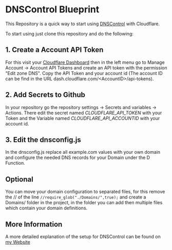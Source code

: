 # DNSControl Blueprint

This Repository is a quick way to start using [DNSControl](https://docs.dnscontrol.org/) with Cloudflare.

To start using just clone this repository and do the following:

## 1. Create a Account API Token

For this visit your [Cloudflare Dashboard](https://dash.cloudflare.com/) then in the left menu go to Manage Account -> Account API Tokens and create an API token with the permission "Edit zone DNS".
Copy the API Token and your account id (The account ID can be find in the URL dash.cloudflare.com/\<AccountID>/api-tokens).

## 2. Add Secrets to Github

In your repository go the repository settings -> Secrets and variables -> Actions.
There edit the secret named _CLOUDFLARE_API_TOKEN_ with your Token and the Variable named _CLOUDFLARE_API_ACCOUNTID_ with your account id.

## 3. Edit the dnsconfig.js

In the dnsconfig.js replace all example.com values with your own domain and configure the needed DNS records for your Domain under the D Function.

## Optional

You can move your domain configuration to separated files, for this remove the // of the line `//require_glob("./Domains/",true);` and create a Domains/ folder in the project, in the folder you can add then multiple files which contain your domain definitions.

## More Information

A more detailed explanation of the setup for DNSControl can be found on [my Website](https://zeller.sh/article/cloud/dnspipeline.html)